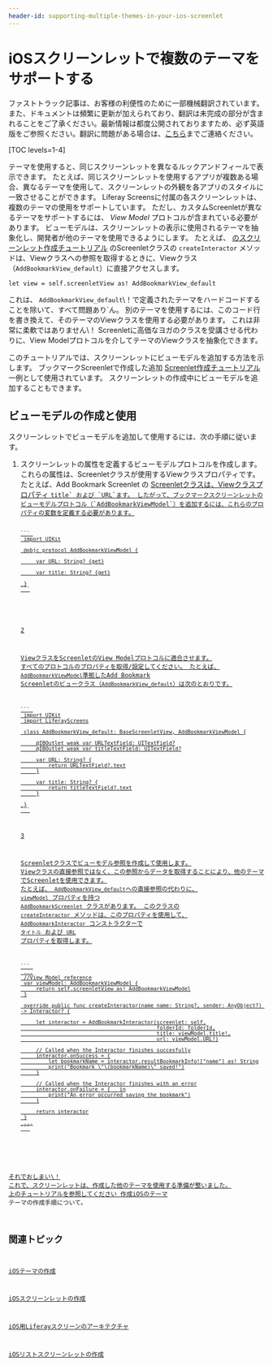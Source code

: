 ```yaml
---
header-id: supporting-multiple-themes-in-your-ios-screenlet
---
```


# iOSスクリーンレットで複数のテーマをサポートする

<p class="alert alert-info"><span class="wysiwyg-color-blue120">ファストトラック記事は、お客様の利便性のために一部機械翻訳されています。また、ドキュメントは頻繁に更新が加えられており、翻訳は未完成の部分が含まれることをご了承ください。最新情報は都度公開されておりますため、必ず英語版をご参照ください。翻訳に問題がある場合は、<a href="mailto:support-content-jp@liferay.com">こちら</a>までご連絡ください。</span></p>

[TOC levels=1-4]

テーマを使用すると、同じスクリーンレットを異なるルックアンドフィールで表示できます。 たとえば、同じスクリーンレットを使用するアプリが複数ある場合、異なるテーマを使用して、スクリーンレットの外観を各アプリのスタイルに一致させることができます。 Liferay Screensに付属の各スクリーンレットは、複数のテーマの使用をサポートしています。 ただし、カスタムScreenletが異なるテーマをサポートするには、 *View Model* プロトコルが含まれている必要があります。 ビューモデルは、スクリーンレットの表示に使用されるテーマを抽象化し、開発者が他のテーマを使用できるようにします。 たとえば、 [のスクリーンレット作成チュートリアル](/docs/7-1/tutorials/-/knowledge_base/t/creating-ios-screenlets) のScreenletクラスの `createInteractor` メソッドは、Viewクラスへの参照を取得するときに、Viewクラス（`AddBookmarkView_default`）に直接アクセスします。

    let view = self.screenletView as! AddBookmarkView_default

これは、 `AddBookmarkView_default`\！で定義されたテーマをハードコードすることを除いて、すべて問題あり`ん。 別のテーマを使用するには、このコード行を書き換えて、そのテーマのViewクラスを使用する必要があります。 これは非常に柔軟ではありません\！ Screenletに高価なヨガのクラスを受講させる代わりに、View Modelプロトコルを介してテーマのViewクラスを抽象化できます。</p>

<p spaces-before="0">このチュートリアルでは、スクリーンレットにビューモデルを追加する方法を示します。 ブックマークScreenletで作成した追加 <a href="/docs/7-1/tutorials/-/knowledge_base/t/creating-ios-screenlets">Screenlet作成チュートリアル</a> 一例として使用されています。 スクリーンレットの作成中にビューモデルを追加することもできます。</p>

<h2 spaces-before="0">ビューモデルの作成と使用</h2>

<p spaces-before="0">スクリーンレットでビューモデルを追加して使用するには、次の手順に従います。</p>

<ol start="1">
<li><p spaces-before="0"> スクリーンレットの属性を定義するビューモデルプロトコルを作成します。 これらの属性は、Screenletクラスが使用するViewクラスプロパティです。 たとえば、Add Bookmark Screenlet</a> の <a href="https://github.com/liferay/liferay-screens/blob/develop/ios/Samples/Bookmark/AddBookmarkScreenlet/Basic/AddBookmarkScreenlet.swift">Screenletクラスは、Viewクラスプロパティ <code>title` および `URL`ます。 したがって、ブックマークスクリーンレットのビューモデルプロトコル（`AddBookmarkViewModel`）を追加するには、これらのプロパティの変数を定義する必要があります。

    ``` 
     import UIKit

     @objc protocol AddBookmarkViewModel {

         var URL: String? {get}

         var title: String? {get}

     }
    ```
</li>

2

ViewクラスをScreenletのView Modelプロトコルに適合させます。 すべてのプロトコルのプロパティを取得/設定してください。 たとえば、 `AddBookmarkViewModel`準拠したAdd Bookmark Screenletのビュークラス（`AddBookmarkView_default`）は次のとおりです。

    ``` 
     import UIKit
     import LiferayScreens

     class AddBookmarkView_default: BaseScreenletView, AddBookmarkViewModel {

         @IBOutlet weak var URLTextField: UITextField?
         @IBOutlet weak var titleTextField: UITextField?

         var URL: String? {
             return URLTextField?.text
         }

         var title: String? {
             return titleTextField?.text
         }

     }
    ```

3

Screenletクラスでビューモデル参照を作成して使用します。 Viewクラスの直接参照ではなく、この参照からデータを取得することにより、他のテーマでScreenletを使用できます。 たとえば、 `AddBookmarkView_default`への直接参照の代わりに、 `viewModel` プロパティを持つ `AddBookmarkScreenlet` クラスがあります。 このクラスの `createInteractor` メソッドは、このプロパティを使用して、 `AddBookmarkInteractor` コンストラクターで `タイトル` および `URL` プロパティを取得します。

    ``` 
     ...
     //View Model reference
     var viewModel: AddBookmarkViewModel {
         return self.screenletView as! AddBookmarkViewModel
     }

     override public func createInteractor(name name: String?, sender: AnyObject?) -> Interactor? {

         let interactor = AddBookmarkInteractor(screenlet: self,
                                                folderId: folderId,
                                                title: viewModel.title!,
                                                url: viewModel.URL!)

         // Called when the Interactor finishes succesfully
         interactor.onSuccess = {
             let bookmarkName = interactor.resultBookmarkInfo!["name"] as! String
             print("Bookmark \"\(bookmarkName)\" saved!")
         }

         // Called when the Interactor finishes with an error
         interactor.onFailure = { _ in
             print("An error occurred saving the bookmark")
         }

         return interactor
     }
     ...
    ```
</ol>

それでおしまい\！ これで、スクリーンレットは、作成した他のテーマを使用する準備が整いました。 上のチュートリアルを参照してください [作成iOSのテーマ](/docs/7-1/tutorials/-/knowledge_base/t/creating-ios-themes) テーマの作成手順について。

## 関連トピック

[iOSテーマの作成](/docs/7-1/tutorials/-/knowledge_base/t/creating-ios-themes)

[iOSスクリーンレットの作成](/docs/7-1/tutorials/-/knowledge_base/t/creating-ios-screenlets)

[iOS用Liferayスクリーンのアーキテクチャ](/docs/7-1/tutorials/-/knowledge_base/t/architecture-of-liferay-screens-for-ios)

[iOSリストスクリーンレットの作成](/docs/7-1/tutorials/-/knowledge_base/t/creating-ios-list-screenlets)
